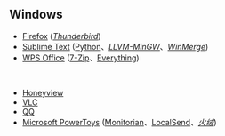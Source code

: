 ## Windows

* [Firefox](https://www.mozilla.org/en-US/firefox/all/) ([_Thunderbird_](https://www.thunderbird.net/zh-CN/))
* [Sublime Text](https://www.sublimetext.com) ([Python](https://www.python.org)、[_LLVM-MinGW_](https://www.mingw-w64.org/downloads/#llvm-mingw)、[_WinMerge_](https://winmerge.org))
* [WPS Office](https://www.wps.cn) ([7-Zip](https://www.7-zip.org)、[Everything](https://www.voidtools.com/zh-cn/))

<br>

* [Honeyview](https://www.bandisoft.com/honeyview/)
* [VLC](https://www.videolan.org)
* [QQ](https://im.qq.com)
* [Microsoft PowerToys](https://github.com/microsoft/PowerToys) ([Monitorian](https://github.com/emoacht/Monitorian)、[LocalSend](https://github.com/localsend/localsend)、[_火绒_](https://www.huorong.cn))

